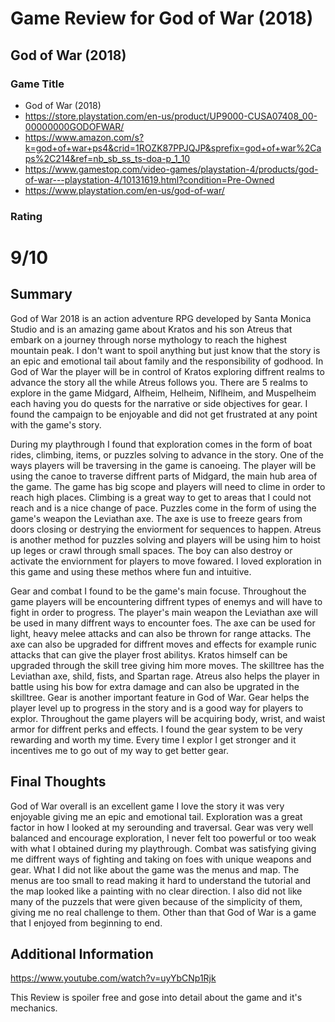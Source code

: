 # Game Review for God of War (2018)

## God of War (2018)

### Game Title

* God of War (2018)
* https://store.playstation.com/en-us/product/UP9000-CUSA07408_00-00000000GODOFWAR/
* https://www.amazon.com/s?k=god+of+war+ps4&crid=1ROZK87PPJQJP&sprefix=god+of+war%2Caps%2C214&ref=nb_sb_ss_ts-doa-p_1_10
* https://www.gamestop.com/video-games/playstation-4/products/god-of-war---playstation-4/10131619.html?condition=Pre-Owned
* https://www.playstation.com/en-us/god-of-war/

### Rating

# 9/10

## Summary

God of War 2018 is an action adventure RPG developed by Santa Monica Studio and is an amazing game about Kratos and his son Atreus that embark on a journey through norse mythology to reach the highest mountain peak. I don't want to spoil anything but just know that the story is an epic and emotional tail about family and the responsibility of godhood. In God of War the player will be in control of Kratos exploring diffrent realms to advance the story all the while Atreus follows you. There are 5 realms to explore in the game Midgard, Alfheim, Helheim, Niflheim, and Muspelheim each having you do quests for the narrative or side objectives for gear. I found the campaign to be enjoyable and did not get frustrated at any point with the game's story.
 
During my playthrough I found that exploration comes in the form of boat rides, climbing, items, or puzzles solving to advance in the story. 
One of the ways players will be traversing in the game is canoeing. The player will be using the canoe to traverse diffrent parts of Midgard, the main hub area of the game.
The game has big scope and players will need to clime in order to reach high places. Climbing is a great way to get to areas that I could not reach and is a nice change of pace. Puzzles come in the form of using the game's weapon the Leviathan axe. The axe is use to freeze gears from doors closing or destrying the enviorment for sequences to happen. Atreus is another method for puzzles solving and players will be using him to hoist up leges or crawl through small spaces. The boy can also destroy or activate the enviornment for players to move fowared. I loved exploration in this game and using these methos where fun and intuitive.

Gear and combat I found to be the game's main focuse. Throughout the game players will be encountering diffrent types of enemys and will have to fight in order to progress. The player's main weapon the Leviathan axe will be used in many diffrent ways to encounter foes. The axe can be used for light, heavy melee attacks and can also be thrown for range attacks. The axe can also be upgraded for diffrent moves and effects for example runic attacks that can give the player frost abilitys. Kratos himself can be upgraded through the skill tree giving him more moves. The skilltree has the Leviathan axe, shild, fists, and Spartan rage. Atreus also helps the player in battle using his bow for extra damage and can also be upgrated in the skilltree. Gear is another important feature in God of War. Gear helps the player level up to progress in the story and is a good way for players to explor. Throughout the game players will be acquiring body, wrist, and waist armor for diffrent perks and effects. I found the gear system to be very rewarding and worth my time. Every time I explor I get stronger and it incentives me to go out of my way to get better gear.  
 

## Final Thoughts

God of War overall is an excellent game I love the story it was very enjoyable giving me an epic and emotional tail. Exploration was a great factor in how I looked at my serounding and traversal. Gear was very well balanced and encourage exploration, I never felt too powerful or too weak with what I obtained during my playthrough. Combat was satisfying giving me diffrent ways of fighting and taking on foes with unique weapons and gear. What I did not like about the game was the menus and map. The menus are too small to read making it hard to understand the tutorial and the map looked like a painting with no clear direction. I also did not like many of the puzzels that were given because of the simplicity of them, giving me no real challenge to them. Other than that God of War is a game that I enjoyed from beginning to end.  

## Additional Information

https://www.youtube.com/watch?v=uyYbCNp1Rjk

This Review is spoiler free and gose into detail about the game and it's mechanics.

